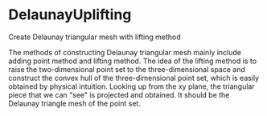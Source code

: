 # DelaunayUplifting
Create Delaunay triangular mesh with lifting method

The methods of constructing Delaunay triangular mesh mainly include adding point method and lifting method. The idea of the lifting method is to raise the two-dimensional point set to the three-dimensional space and construct the convex hull of the three-dimensional point set, which is easily obtained by physical intuition. Looking up from the xy plane, the triangular piece that we can "see" is projected and obtained. It should be the Delaunay triangle mesh of the point set.
